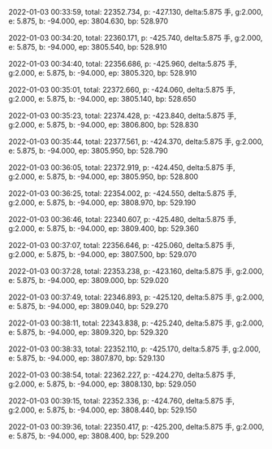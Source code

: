 2022-01-03 00:33:59, total: 22352.734, p: -427.130, delta:5.875 手, g:2.000, e: 5.875, b: -94.000, ep: 3804.630, bp: 528.970

2022-01-03 00:34:20, total: 22360.171, p: -425.740, delta:5.875 手, g:2.000, e: 5.875, b: -94.000, ep: 3805.540, bp: 528.910

2022-01-03 00:34:40, total: 22356.686, p: -425.960, delta:5.875 手, g:2.000, e: 5.875, b: -94.000, ep: 3805.320, bp: 528.910

2022-01-03 00:35:01, total: 22372.660, p: -424.060, delta:5.875 手, g:2.000, e: 5.875, b: -94.000, ep: 3805.140, bp: 528.650

2022-01-03 00:35:23, total: 22374.428, p: -423.840, delta:5.875 手, g:2.000, e: 5.875, b: -94.000, ep: 3806.800, bp: 528.830

2022-01-03 00:35:44, total: 22377.561, p: -424.370, delta:5.875 手, g:2.000, e: 5.875, b: -94.000, ep: 3805.950, bp: 528.790

2022-01-03 00:36:05, total: 22372.919, p: -424.450, delta:5.875 手, g:2.000, e: 5.875, b: -94.000, ep: 3805.950, bp: 528.800

2022-01-03 00:36:25, total: 22354.002, p: -424.550, delta:5.875 手, g:2.000, e: 5.875, b: -94.000, ep: 3808.970, bp: 529.190

2022-01-03 00:36:46, total: 22340.607, p: -425.480, delta:5.875 手, g:2.000, e: 5.875, b: -94.000, ep: 3809.400, bp: 529.360

2022-01-03 00:37:07, total: 22356.646, p: -425.060, delta:5.875 手, g:2.000, e: 5.875, b: -94.000, ep: 3807.500, bp: 529.070

2022-01-03 00:37:28, total: 22353.238, p: -423.160, delta:5.875 手, g:2.000, e: 5.875, b: -94.000, ep: 3809.000, bp: 529.020

2022-01-03 00:37:49, total: 22346.893, p: -425.120, delta:5.875 手, g:2.000, e: 5.875, b: -94.000, ep: 3809.040, bp: 529.270

2022-01-03 00:38:11, total: 22343.838, p: -425.240, delta:5.875 手, g:2.000, e: 5.875, b: -94.000, ep: 3809.320, bp: 529.320

2022-01-03 00:38:33, total: 22352.110, p: -425.170, delta:5.875 手, g:2.000, e: 5.875, b: -94.000, ep: 3807.870, bp: 529.130

2022-01-03 00:38:54, total: 22362.227, p: -424.270, delta:5.875 手, g:2.000, e: 5.875, b: -94.000, ep: 3808.130, bp: 529.050

2022-01-03 00:39:15, total: 22352.336, p: -424.760, delta:5.875 手, g:2.000, e: 5.875, b: -94.000, ep: 3808.440, bp: 529.150

2022-01-03 00:39:36, total: 22350.417, p: -425.200, delta:5.875 手, g:2.000, e: 5.875, b: -94.000, ep: 3808.400, bp: 529.200